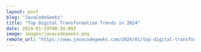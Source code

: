 ```yaml
---
layout: post
blog: "JavaCodeGeeks"
title: "Top Digital Transformation Trends in 2024"
date: 2024-01-29T08:34:09Z
image: images/javacodegeeks.png
remote_url: "https://www.javacodegeeks.com/2024/01/top-digital-transformation-trends-in-2024.html"
---
```

